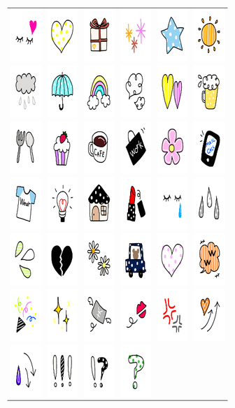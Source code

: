 <table border="0">
  <tr>
    <td align="center">
      <img src="../../image/Cute-Emoji/001.png" height="120" width="120" />
    </td>
    <td align="center">
      <img src="../../image/Cute-Emoji/002.png" height="120" width="120" />
    </td>
    <td align="center">
      <img src="../../image/Cute-Emoji/003.png" height="120" width="120" />
    </td>
    <td align="center">
      <img src="../../image/Cute-Emoji/004.png" height="120" width="120" />
    </td>
    <td align="center">
      <img src="../../image/Cute-Emoji/005.png" height="120" width="120" />
    </td>
    <td align="center">
      <img src="../../image/Cute-Emoji/006.png" height="120" width="120" />
    </td>
  </tr>
  <tr>
    <td align="center">
      <img src="../../image/Cute-Emoji/007.png" height="120" width="120" />
    </td>
    <td align="center">
      <img src="../../image/Cute-Emoji/008.png" height="120" width="120" />
    </td>
    <td align="center">
      <img src="../../image/Cute-Emoji/009.png" height="120" width="120" />
    </td>
    <td align="center">
      <img src="../../image/Cute-Emoji/010.png" height="120" width="120" />
    </td>
    <td align="center">
      <img src="../../image/Cute-Emoji/011.png" height="120" width="120" />
    </td>
    <td align="center">
      <img src="../../image/Cute-Emoji/012.png" height="120" width="120" />
    </td>
  </tr>
  <tr>
    <td align="center">
      <img src="../../image/Cute-Emoji/013.png" height="120" width="120" />
    </td>
    <td align="center">
      <img src="../../image/Cute-Emoji/014.png" height="120" width="120" />
    </td>
    <td align="center">
      <img src="../../image/Cute-Emoji/015.png" height="120" width="120" />
    </td>
    <td align="center">
      <img src="../../image/Cute-Emoji/016.png" height="120" width="120" />
    </td>
    <td align="center">
      <img src="../../image/Cute-Emoji/017.png" height="120" width="120" />
    </td>
    <td align="center">
      <img src="../../image/Cute-Emoji/018.png" height="120" width="120" />
    </td>
  </tr>
  <tr>
    <td align="center">
      <img src="../../image/Cute-Emoji/019.png" height="120" width="120" />
    </td>
    <td align="center">
      <img src="../../image/Cute-Emoji/020.png" height="120" width="120" />
    </td>
    <td align="center">
      <img src="../../image/Cute-Emoji/021.png" height="120" width="120" />
    </td>
    <td align="center">
      <img src="../../image/Cute-Emoji/022.png" height="120" width="120" />
    </td>
    <td align="center">
      <img src="../../image/Cute-Emoji/023.png" height="120" width="120" />
    </td>
    <td align="center">
      <img src="../../image/Cute-Emoji/024.png" height="120" width="120" />
    </td>
  </tr>
  <tr>
    <td align="center">
      <img src="../../image/Cute-Emoji/025.png" height="120" width="120" />
    </td>
    <td align="center">
      <img src="../../image/Cute-Emoji/026.png" height="120" width="120" />
    </td>
    <td align="center">
      <img src="../../image/Cute-Emoji/027.png" height="120" width="120" />
    </td>
    <td align="center">
      <img src="../../image/Cute-Emoji/028.png" height="120" width="120" />
    </td>
    <td align="center">
      <img src="../../image/Cute-Emoji/029.png" height="120" width="120" />
    </td>
    <td align="center">
      <img src="../../image/Cute-Emoji/030.png" height="120" width="120" />
    </td>
  </tr>
  <tr>
    <td align="center">
      <img src="../../image/Cute-Emoji/031.png" height="120" width="120" />
    </td>
    <td align="center">
      <img src="../../image/Cute-Emoji/032.png" height="120" width="120" />
    </td>
    <td align="center">
      <img src="../../image/Cute-Emoji/033.png" height="120" width="120" />
    </td>
    <td align="center">
      <img src="../../image/Cute-Emoji/034.png" height="120" width="120" />
    </td>
    <td align="center">
      <img src="../../image/Cute-Emoji/035.png" height="120" width="120" />
    </td>
    <td align="center">
      <img src="../../image/Cute-Emoji/036.png" height="120" width="120" />
    </td>
  </tr>
  <tr>
    <td align="center">
      <img src="../../image/Cute-Emoji/037.png" height="120" width="120" />
    </td>
    <td align="center">
      <img src="../../image/Cute-Emoji/038.png" height="120" width="120" />
    </td>
    <td align="center">
      <img src="../../image/Cute-Emoji/039.png" height="120" width="120" />
    </td>
    <td align="center">
      <img src="../../image/Cute-Emoji/040.png" height="120" width="120" />
    </td>
  </tr>
</table>
